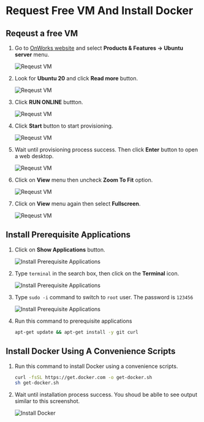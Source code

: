 # Request Free VM And Install Docker

## Reqeust a free VM

1. Go to [OnWorks website](https://www.onworks.net/) and select **Products & Features -> Ubuntu server** menu.

    ![Reqeust VM](images/request-vm-1.png)

2. Look for **Ubuntu 20** and click **Read more** button.

    ![Reqeust VM](images/request-vm-2.png)

3. Click **RUN ONLINE** buttton.

    ![Reqeust VM](images/request-vm-3.png)

4. Click **Start** button to start provisioning.

    ![Reqeust VM](images/request-vm-4.png)

5. Wait until provisioning process success. Then click **Enter** button to open a web desktop.

    ![Reqeust VM](images/request-vm-5.png)

6. Click on **View** menu then uncheck **Zoom To Fit** option.

    ![Reqeust VM](images/request-vm-7.png)

7. Click on **View** menu again then select **Fullscreen**.

    ![Reqeust VM](images/request-vm-8.png)

## Install Prerequisite Applications

1. Click on **Show Applications** button.

    ![Install Prerequisite Applications](images/install-prereq-app-1.png)

2. Type `terminal` in the search box, then click on the **Terminal** icon.

    ![Install Prerequisite Applications](images/install-prereq-app-2.png)

3. Type `sudo -i` command to switch to `root` user. The password is `123456`

    ![Install Prerequisite Applications](images/install-prereq-app-3.png)

4. Run this command to prerequisite applications

    ```sh
    apt-get update && apt-get install -y git curl
    ```

## Install Docker Using A Convenience Scripts

1. Run this command to install Docker using a convenience scripts.

    ```sh
    curl -fsSL https://get.docker.com -o get-docker.sh
    sh get-docker.sh
    ```

2. Wait until installation process success. You shoud be ablle to see output similar to this screenshot.

    ![Install Docker](images/install-docker-1.png)
